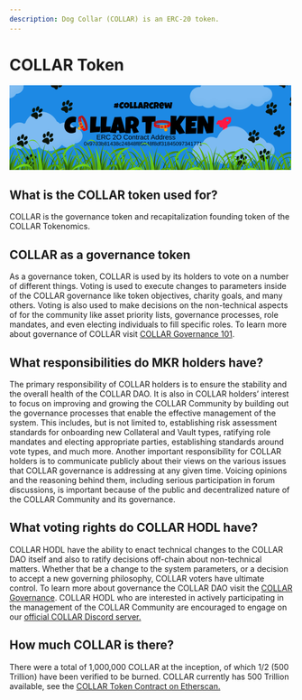 ```yaml
---
description: Dog Collar (COLLAR) is an ERC-20 token.
---
```


# COLLAR Token

![](../../.gitbook/assets/reddit_profile_banner_template_5%20%281%29.png)

## What is the COLLAR token used for?

COLLAR is the governance token and recapitalization founding token of the COLLAR Tokenomics.

## COLLAR as a governance token

As a governance token, COLLAR is used by its holders to vote on a number of different things. Voting is used to execute changes to parameters inside of the COLLAR governance like token objectives, charity goals, and many others. Voting is also used to make decisions on the non-technical aspects of for the community like asset priority lists, governance processes, role mandates, and even electing individuals to fill specific roles. To learn more about governance of COLLAR visit [COLLAR Governance 101](./).

## What responsibilities do MKR holders have? 

The primary responsibility of COLLAR holders is to ensure the stability and the overall health of the COLLAR DAO. It is also in COLLAR holders’ interest to focus on improving and growing the COLLAR Community by building out the governance processes that enable the effective management of the system. This includes, but is not limited to, establishing risk assessment standards for onboarding new Collateral and Vault types, ratifying role mandates and electing appropriate parties, establishing standards around vote types, and much more. Another important responsibility for COLLAR holders is to communicate publicly about their views on the various issues that COLLAR governance is addressing at any given time. Voicing opinions and the reasoning behind them, including serious participation in forum discussions, is important because of the public and decentralized nature of the COLLAR Community and its governance.

## What voting rights do COLLAR HODL have?

COLLAR HODL have the ability to enact technical changes to the COLLAR DAO itself and also to ratify decisions off-chain about non-technical matters. Whether that be a change to the system parameters, or a decision to accept a new governing philosophy,  COLLAR voters have ultimate control. To learn more about governance the COLLAR DAO visit the [COLLAR Governance](dog-collar-dao.md). COLLAR HODL who are interested in actively participating in the management of the COLLAR Community are encouraged to engage on our [official COLLAR Discord server.](../../community/community-engagment/dog-collar-offical-social-links.md)

## How much **COLLAR** is there?

There were a total of 1,000,000 COLLAR at the inception, of which 1/2 \(500 Trillion\) have been verified to be burned. COLLAR currently has 500 Trillion available, see the [COLLAR Token Contract on Etherscan.](https://etherscan.io/token/0x9783b81438c24848f85848f8df31845097341771#balances)  



